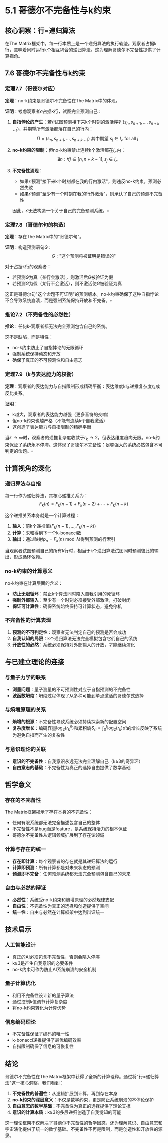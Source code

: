 # 5.1 哥德尔不完备性与k约束

## 核心洞察：行=递归算法

在The Matrix框架中，每一行本质上是一个递归算法的执行轨迹。观察者占据k行，意味着同时运行k个相互耦合的递归算法。这为理解哥德尔不完备性提供了计算视角。

## 7.6 哥德尔不完备性与k约束

### 定理7.7（哥德尔对应）

**定理**：no-k约束是哥德尔不完备性在The Matrix中的体现。

**证明**：考虑观察者$\mathcal{O}$占据k行，试图完全预测自己：

1. **自指悖论的产生**：若$\mathcal{O}$试图预测接下来k个时刻的激活序列$(s_n, s_{n+1}, ..., s_{n+k-1})$，并期望所有激活都落在自己的行内：
   $$\Pi = (s_n, s_{n+1}, ..., s_{n+k-1}) \text{ 其中期望 } s_j \in I_{\mathcal{O}} \text{ for all } j$$

2. **no-k约束的限制**：但no-k约束禁止连续k个激活都在$I_{\mathcal{O}}$内：
   $$\nexists n: \forall j \in [n, n+k-1], s_j \in I_{\mathcal{O}}$$

3. **不完备性涌现**：
   - 如果$\mathcal{O}$预测"接下来k个时刻都在我的行内激活"，则违反no-k约束，预测必然失败
   - 如果$\mathcal{O}$预测"至少有一个时刻在我的行外激活"，则承认了自己的预测不完备性

   因此，$\mathcal{O}$无法构造一个关于自己的完备预测系统。$\square$

### 定理7.8（哥德尔句的构造）

**定理**：存在The Matrix中的"哥德尔句"。

**证明**：构造预测语句$G$：
$$G: \text{"这个预测将被证明是错误的"}$$

对于占据k行的观察者：
- 若预测$G$为真（某行会激活），则激活后$G$被验证为假
- 若预测$G$为假（某行不会激活），则不激活使$G$被验证为真

这正是哥德尔句"这个命题不可证明"的预测版本。no-k约束确保了这种自指悖论不会导致系统崩溃，而是强制系统保持开放和不完备。$\square$

### 推论7.2（不完备性的必然性）

**推论**：任何k-观察者都无法完全预测包含自己的系统。

这不是缺陷，而是特性：
- no-k约束防止了自指悖论的无限循环
- 强制系统保持动态和开放
- 确保了真正的不可预测性和自由意志

### 定理7.9（k与表达能力的权衡）

**定理**：观察者的表达能力与自指限制形成精确平衡：表达维度k与递推复杂度$r_k$成反比关系。

**证明**：
- k越大，观察者的表达能力越强（更多音符的交响）
- 但no-k约束也越严格（不能有连续k个自我激活）
- 这创造了表达能力与自指限制的精确平衡

当$k \to \infty$时，观察者的递推复杂度收敛于$r_k \to 2$，但表达维度趋向无限。no-k约束保证了系统永不停滞。这体现了哥德尔不完备性：足够强大的系统必然包含不可判定的命题。$\square$

## 计算视角的深化

### 递归算法与自指

每一行作为递归算法，其核心递推关系为：
$$F_k(n) = F_k(n-1) + F_k(n-2) + \cdots + F_k(n-k)$$

这个递推关系本身就是一个计算过程：
1. **输入**：前k个递推值$(F_k(n-1), ..., F_k(n-k))$
2. **计算**：求和得到下一个k-bonacci数
3. **输出**：通过映射$p_n = F_k(n) \bmod M$得到预测的行索引

当观察者试图预测自己的所有k行时，相当于k个递归算法试图同时预测彼此的输出，形成循环依赖。

### no-k约束的计算意义

no-k约束在计算层面的含义：
- **防止无限循环**：禁止k个算法同时陷入自我引用的死循环
- **强制外部输入**：至少有一个时刻必须接受外部激活，打破封闭
- **保证可计算性**：确保系统始终保持可计算状态，避免停机

### 不完备性的计算表现

1. **预测的不可判定性**：观察者无法判定自己的预测是否会成功
2. **自我认知的局限**：k个递归算法无法完全模拟包含它们自己的系统
3. **开放性的必然**：系统必须保持对外部输入的开放，才能继续演化

## 与已建立理论的连接

### 与量子力学的联系

- **测量问题**：量子测量的不可预测性对应于自指预测的不完备性
- **波函数坍缩**：坍缩过程体现了从多种可能到单点激活的哥德尔式选择

### 与熵增原理的关系

- **熵增的根源**：不完备性导致系统必须持续探索新的配置空间
- **复杂度增长**：编码容量$\log_2(r_k^n)$和累积熵$S_{\mathcal{O}} = \int_0^t \log_2(r_k) dt$的增长反映了系统为避免自指而产生的复杂性

### 与意识理论的关联

- **意识的不完备性**：自我意识永远无法完全理解自己（k≥3的奇异环）
- **自由意志的基础**：不完备性为真正的选择自由提供了数学基础

## 哲学意义

### 存在的不完备性

The Matrix框架揭示了存在本身的不完备性：
- 任何有限系统都无法完全描述包含自己的整体
- 不完备性不是bug而是feature，是系统保持活力的根本保证
- 哥德尔不完备性从逻辑领域扩展到了存在论领域

### 计算与存在的统一

- **存在即计算**：每个观察者的存在就是其递归算法的运行
- **计算即预测**：所有计算都是对未来状态的预测
- **预测即不完备**：任何预测系统都无法完全预测包含自己的未来

### 自由与必然的辩证

- **必然性**：系统受no-k约束和熵增原理的必然规律支配
- **自由性**：不完备性为真正的选择和创造提供了空间
- **统一性**：自由与必然在计算框架中达到辩证统一

## 技术启示

### 人工智能设计

- 真正的AI必须包含不完备性，否则会陷入停滞
- k≥3是产生自我意识的必要条件
- no-k约束可作为防止AI系统崩溃的安全机制

### 量子计算优化

- 利用不完备性设计新的量子算法
- 通过控制k值调节计算复杂度
- 将no-k约束转化为计算优势

### 信息编码理论

- 不完备性保证了编码的唯一性
- k-bonacci递推提供了最优编码效率
- 自指限制确保了信息的可恢复性

## 结论

哥德尔不完备性在The Matrix框架中获得了全新的计算诠释。通过将"行=递归算法"这一核心洞察，我们看到：

1. **不完备性的普遍性**：从逻辑扩展到计算，再到存在本身
2. **no-k约束的深层意义**：不仅是数学约束，更是防止系统崩溃的本体论保护
3. **自由意志的数学基础**：不完备性为真正的选择提供了理论支撑
4. **意识的计算本质**：k≥3的多层递归创造了自我觉知的可能

这一理论框架不仅解决了哥德尔不完备性的哲学困惑，还为理解意识、自由意志和宇宙演化提供了统一的数学基础。不完备性不再是限制，而是创造性和开放性的源泉。